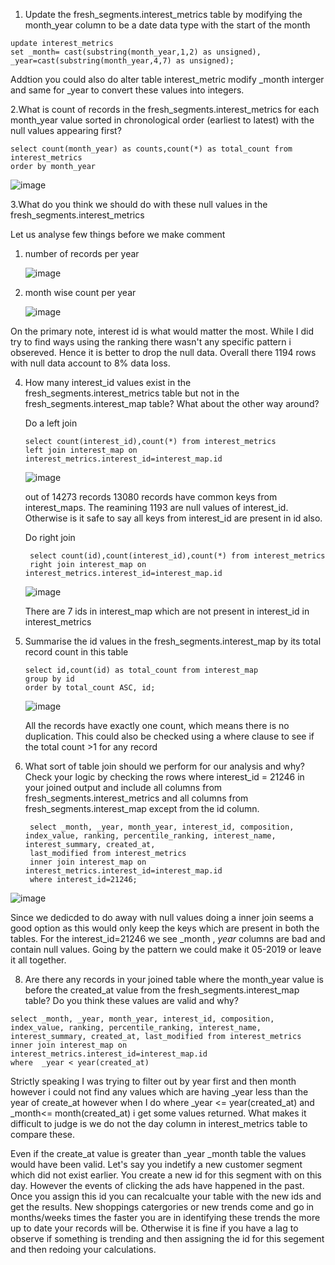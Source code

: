 1. Update the fresh_segments.interest_metrics table by modifying the month_year column to be a date data type with the start of the month

```
update interest_metrics
set _month= cast(substring(month_year,1,2) as unsigned),
_year=cast(substring(month_year,4,7) as unsigned);
```
Addtion you could also do alter table interest_metric modify _month interger and same for _year to convert these values into integers. 

2.What is count of records in the fresh_segments.interest_metrics for each month_year value sorted in chronological order (earliest to latest) with the null values appearing first?


```
select count(month_year) as counts,count(*) as total_count from interest_metrics
order by month_year 
```
![image](https://github.com/praveen555/Danny_MA_SQL_Challenges/assets/23379996/2e39fdff-5d2c-4ed4-8bc8-344c87bfd581)

3.What do you think we should do with these null values in the fresh_segments.interest_metrics

Let us analyse few things before we make comment
1. number of records per year

   
   ![image](https://github.com/praveen555/Danny_MA_SQL_Challenges/assets/23379996/4eae8d37-794b-4ef9-8302-364b84f9fc74)

3. month wise count per year

   ![image](https://github.com/praveen555/Danny_MA_SQL_Challenges/assets/23379996/b51f161d-b194-4f7d-bc40-fc8bd20fc43d)

On the primary note, interest id is what would matter the most. While I did try to find ways using the ranking there wasn't any specific pattern i obsereved. Hence it is better to drop the null data. Overall there 1194 rows with null data account to 8% data loss. 

4. How many interest_id values exist in the fresh_segments.interest_metrics table but not in the fresh_segments.interest_map table? What about the other way around?

   Do a left join

   ```
   select count(interest_id),count(*) from interest_metrics
   left join interest_map on interest_metrics.interest_id=interest_map.id
   ```
   ![image](https://github.com/praveen555/Danny_MA_SQL_Challenges/assets/23379996/b82c114a-55b4-4894-9336-fc1924e26a4c)


   out of 14273 records 13080 records have common keys from interest_maps. The reamining 1193 are null values of interest_id. Otherwise is it safe to say all keys     from interest_id are present in id also.

   Do right join
   ```
    select count(id),count(interest_id),count(*) from interest_metrics
    right join interest_map on interest_metrics.interest_id=interest_map.id
   ```
     ![image](https://github.com/praveen555/Danny_MA_SQL_Challenges/assets/23379996/f2030c4e-630a-491e-83c1-4aec1cdaf65c)

      There are 7 ids in interest_map which are not present in interest_id in interest_metrics


6. Summarise the id values in the fresh_segments.interest_map by its total record count in this table

   ```
   select id,count(id) as total_count from interest_map
   group by id
   order by total_count ASC, id;
   ```
   ![image](https://github.com/praveen555/Danny_MA_SQL_Challenges/assets/23379996/1cdd0190-9e58-4e98-860c-bc3e2d59c653)

   All the records have exactly one count, which means there is no duplication. This could also be checked using a where clause to see if the total count >1 for       any record

7. What sort of table join should we perform for our analysis and why? Check your logic by checking the rows where interest_id = 21246 in your joined output and include all columns from fresh_segments.interest_metrics and all columns from fresh_segments.interest_map except from the id column.

   ```
    select _month, _year, month_year, interest_id, composition, index_value, ranking, percentile_ranking, interest_name, interest_summary, created_at, 
    last_modified from interest_metrics
    inner join interest_map on interest_metrics.interest_id=interest_map.id
    where interest_id=21246;
    ```

![image](https://github.com/praveen555/Danny_MA_SQL_Challenges/assets/23379996/9c39d924-9870-42c6-8453-118bb9f6cfcc)

Since we dedicded to do away with null values doing a inner join seems a good option as this would only keep the keys which are present in both the tables. For the interest_id=21246 we see _month , _year_ columns are bad and contain null values. Going by the pattern we could make it 05-2019 or leave it all together.


8. Are there any records in your joined table where the month_year value is before the created_at value from the fresh_segments.interest_map table? Do you think these values are valid and why?

```
select _month, _year, month_year, interest_id, composition, index_value, ranking, percentile_ranking, interest_name, interest_summary, created_at, last_modified from interest_metrics
inner join interest_map on interest_metrics.interest_id=interest_map.id
where  _year < year(created_at)
```
Strictly speaking I was trying to filter out by year first and then month however i could not find any values which are having _year less than the year of create_at
however when I do where  _year <= year(created_at) and _month<= month(created_at) i get some values returned. What makes it difficult to judge is we do not the day column in interest_metrics table to compare these. 

Even if the create_at value is greater than _year _month table the values would have been valid. Let's say you indetify a new customer segment which did not exist earlier. You create a new id for this segment with on this day. However the events of clicking the ads have happened in the past. Once you assign this id you can recalcualte your table with the new ids and get the results. New shoppings catergories or new trends come and go in months/weeks times the faster you are in identifying these trends the more up to date your records will be. Otherwise it is fine if you have a lag to observe if something is trending and then assigning the id for this segement and then redoing your calculations. 





 


